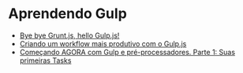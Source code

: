 # Aprendendo Gulp

- [Bye bye Grunt.js, hello Gulp.js!](http://blog.caelum.com.br/bye-bye-grunt-js-hello-gulp-js/)
- [Criando um workflow mais produtivo com o Gulp.js](http://www.princiweb.com.br/blog/front-end/ferramentas/criando-um-workflow-mais-produtivo-com-o-gulpjs.html)
- [Começando AGORA com Gulp e pré-processadores. Parte 1: Suas primeiras Tasks](http://rcdevlabs.github.io/2015/02/13/comecando-agora-com-gulp-e-preprocessadores-parte-1-suas-primeiras-tasks/)
